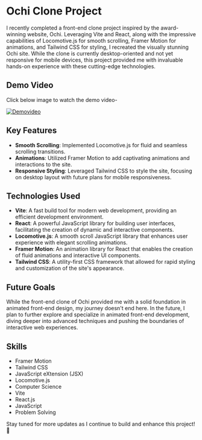 # Ochi Clone Project

I recently completed a front-end clone project inspired by the award-winning website, Ochi. Leveraging Vite and React, along with the impressive capabilities of Locomotive.js for smooth scrolling, Framer Motion for animations, and Tailwind CSS for styling, I recreated the visually stunning Ochi site. While the clone is currently desktop-oriented and not yet responsive for mobile devices, this project provided me with invaluable hands-on experience with these cutting-edge technologies.

## Demo Video
 Click below image to watch the demo video-

[![Demovideo](https://img.youtube.com/vi/gVwHiASwIew/0.jpg)](https://www.youtube.com/watch?v=gVwHiASwIew)

## Key Features

- **Smooth Scrolling**: Implemented Locomotive.js for fluid and seamless scrolling transitions.
- **Animations**: Utilized Framer Motion to add captivating animations and interactions to the site.
- **Responsive Styling**: Leveraged Tailwind CSS to style the site, focusing on desktop layout with future plans for mobile responsiveness.

## Technologies Used

- **Vite**: A fast build tool for modern web development, providing an efficient development environment.
- **React**: A powerful JavaScript library for building user interfaces, facilitating the creation of dynamic and interactive components.
- **Locomotive.js**: A smooth scroll JavaScript library that enhances user experience with elegant scrolling animations.
- **Framer Motion**: An animation library for React that enables the creation of fluid animations and interactive UI components.
- **Tailwind CSS**: A utility-first CSS framework that allowed for rapid styling and customization of the site's appearance.

## Future Goals

While the front-end clone of Ochi provided me with a solid foundation in animated front-end design, my journey doesn't end here. In the future, I plan to further explore and specialize in animated front-end development, diving deeper into advanced techniques and pushing the boundaries of interactive web experiences.

## Skills

- Framer Motion
- Tailwind CSS
- JavaScript eXtension (JSX)
- Locomotive.js
- Computer Science
- Vite
- React.js
- JavaScript
- Problem Solving

Stay tuned for more updates as I continue to build and enhance this project! 🚀
